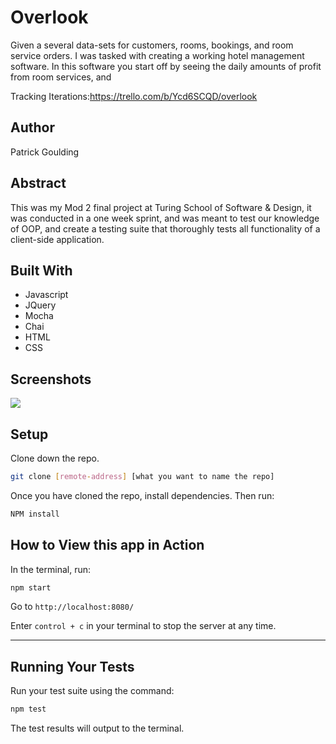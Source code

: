 # Overlook

Given a several data-sets for customers, rooms, bookings, and room service orders. I was tasked with creating a working hotel management software. In this software you start off by seeing the daily amounts of profit from room services, and 

Tracking Iterations:https://trello.com/b/Ycd6SCQD/overlook

## Author

Patrick Goulding

## Abstract

This was my Mod 2 final project at Turing School of Software & Design, it was conducted in a one week sprint, and was meant to test our knowledge of OOP, and create a testing suite that thoroughly tests all functionality of a client-side application.

## Built With
- Javascript
- JQuery
- Mocha
- Chai
- HTML
- CSS

## Screenshots
![](overlook-booking.gif)

## Setup

Clone down the repo.

```bash
git clone [remote-address] [what you want to name the repo]
```

Once you have cloned the repo, install dependencies. Then run:

```bash
NPM install
```

## How to View this app in Action

In the terminal, run:

```bash
npm start
```

Go to `http://localhost:8080/`

Enter `control + c` in your terminal to stop the server at any time.

---

## Running Your Tests

Run your test suite using the command:

```bash
npm test
```

The test results will output to the terminal.
